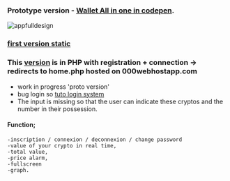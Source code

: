 ###  Prototype version - [Wallet All in one in codepen](https://codepen.io/h-lautre/full/WNLEVrg).

![appfulldesign](https://github.com/berru-g/All-in-one-dashboard/assets/61543927/33e10f14-b9be-4dc7-ab9f-6d416a57778b)

### [first version static](https://github.com/berru-g/All-in-one-dashboard)

### This [version](https://w4llet-all-in-one.000webhostapp.com/) is in PHP with registration + connection -> redirects to home.php hosted on 000webhostapp.com

   - work in progress 'proto version'
   - bug login so [tuto login system](https://www.youtube.com/watch?v=jEgzxXCB9-w&list=LL&index=2)
   - The input is missing so that the user can indicate these cryptos and the number in their possession.

  #### Function; 
    -inscription / connexion / deconnexion / change password
    -value of your crypto in real time, 
    -total value, 
    -price alarm, 
    -fullscreen 
    -graph.